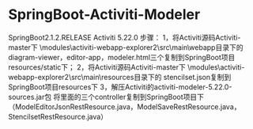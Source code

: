 # SpringBoot-Activiti-Modeler
SpringBoot2.1.2.RELEASE
Activiti 5.22.0
步骤：
1，将Activiti源码Activiti-master下
	\modules\activiti-webapp-explorer2\src\main\webapp目录下的
	diagram-viewer，editor-app，modeler.html三个复制到SpringBoot项目resources/static下；
2，将Activiti源码Activiti-master下
	\modules\activiti-webapp-explorer2\src\main\resources目录下的
	stencilset.json复制到SpringBoot项目resources下
3，解压Activiti的activiti-modeler-5.22.0-sources.jar包
	将里面的三个controller复制到SpringBoot项目下
	（ModelEditorJsonRestResource.java，ModelSaveRestResource.java，StencilsetRestResource.java）
	
	
